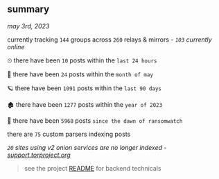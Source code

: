 
## summary
_may 3rd, 2023_

currently tracking `144` groups across `260` relays & mirrors - _`103` currently online_

⏲ there have been `10` posts within the `last 24 hours`

🦈 there have been `24` posts within the `month of may`

🪐 there have been `1091` posts within the `last 90 days`

🏚 there have been `1277` posts within the `year of 2023`

🦕 there have been `5968` posts `since the dawn of ransomwatch`

there are `75` custom parsers indexing posts

_`20` sites using v2 onion services are no longer indexed - [support.torproject.org](https://support.torproject.org/onionservices/v2-deprecation/)_

> see the project [README](https://github.com/joshhighet/ransomwatch#ransomwatch--) for backend technicals
